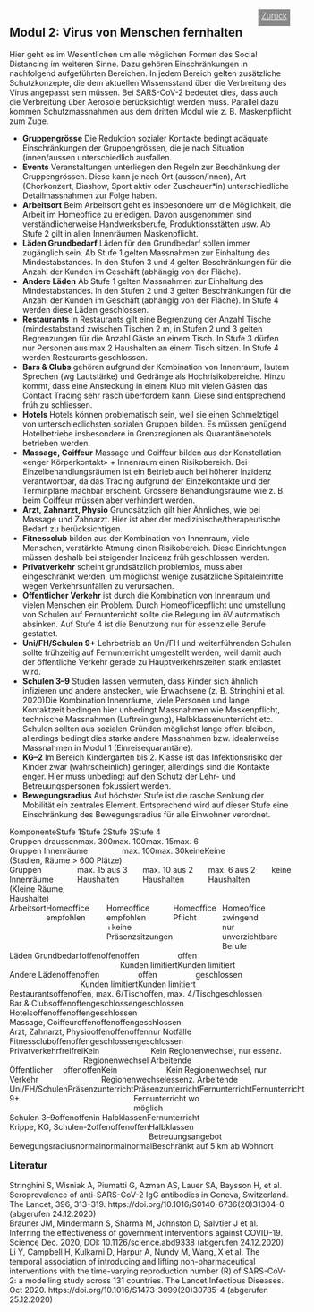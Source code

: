 <html>
  <head>
    <title>Modul 2</title>
    <meta charset="utf-8" />
    <meta http-equiv="expires" content="0">
  <style>
 /* FONTS */
 @import url("https://fonts.googleapis.com/css?family=Open+Sans+Condensed:300,700");
</style>
  </head>
  <body>
 <div style="display:flex;"><h2>Modul 2: Virus von Menschen fernhalten</h2> <div style="margin-left:2em;padding:3px 6px 0 6px;background-color:#888;color:#fff;font-weight:300;height:27px!important;"><a href="main" style="color:#fff;">Zurück</a></div></div>
    <div class="twocol">
    <div class="ntext">
      Hier geht es im Wesentlichen um alle möglichen Formen des Social Distancing im weiteren Sinne. Dazu gehören Einschränkungen in nachfolgend aufgeführten Bereichen. In jedem Bereich gelten zusätzliche Schutzkonzepte, die dem aktuellen Wissensstand über die Verbreitung des Virus angepasst sein müssen. Bei SARS-CoV-2 bedeutet dies, dass auch die Verbreitung über Aerosole berücksichtigt werden muss. Parallel dazu kommen Schutzmassnahmen aus dem dritten Modul wie z. B. Maskenpflicht zum Zuge.
      <ul>
        <li><strong>Gruppengrösse</strong> Die Reduktion sozialer Kontakte bedingt adäquate Einschränkungen der Gruppengrössen, die je nach Situation (innen/aussen unterschiedlich ausfallen.</li>
        <li><strong>Events</strong> Veranstaltungen unterliegen den Regeln zur Beschänkung der Gruppengrössen. Diese kann je nach Ort (aussen/innen), Art (Chorkonzert, Diashow, Sport aktiv oder Zuschauer*in) unterschiedliche Detailmassnahmen zur Folge haben.</li>
        <li><strong>Arbeitsort</strong> Beim Arbeitsort geht es insbesondere um die Möglichkeit, die Arbeit im Homeoffice zu erledigen. Davon ausgenommen sind verständlicherweise Handwerksberufe, Produktionsstätten usw. Ab Stufe 2 gilt in allen Innenräumen Maskenpflicht.</li>
        <li><strong>Läden Grundbedarf</strong> Läden für den Grundbedarf sollen immer zugänglich sein. Ab Stufe 1 gelten Massnahmen zur Einhaltung des Mindestabstandes. In den Stufen 3 und 4 gelten Beschränkungen für die Anzahl der Kunden im Geschäft (abhängig von der Fläche).</li>
        <li><strong>Andere Läden</strong> Ab Stufe 1 gelten Massnahmen zur Einhaltung des Mindestabstandes. In den Stufen 2 und 3 gelten Beschränkungen für die Anzahl der Kunden im Geschäft (abhängig von der Fläche). In Stufe 4 werden diese Läden geschlossen.</li>
        <li><strong>Restaurants</strong> In Restaurants gilt eine Begrenzung der Anzahl Tische (mindestabstand zwischen Tischen 2 m, in Stufen 2 und 3 gelten Begrenzungen für die Anzahl Gäste an einem Tisch. In Stufe 3 dürfen nur Personen aus max 2 Haushalten an einem Tisch sitzen. In Stufe 4 werden Restaurants geschlossen.</li>
        <li><strong>Bars & Clubs</strong> gehören aufgrund der Kombination von Innenraum, lautem Sprechen (wg Lautstärke) und Gedränge als Hochrisikobereiche. Hinzu kommt, dass eine Ansteckung in einem Klub mit vielen Gästen das Contact Tracing sehr rasch überfordern kann. Diese sind entsprechend früh zu schliessen.</li>
        <li><strong>Hotels</strong> Hotels können problematisch sein, weil sie einen Schmelztigel von unterschiedlichsten sozialen Gruppen bilden. Es müssen genügend Hotelbetriebe insbesondere in Grenzregionen als Quarantänehotels betrieben werden.</li>
        <li><strong>Massage, Coiffeur</strong> Massage und Coiffeur bilden aus der Konstellation «enger Körperkontakt» + Innenraum einen Risikobereich. Bei Einzelbehandlungsräumen ist ein Betrieb auch bei höherer Inzidenz verantwortbar, da das Tracing aufgrund der Einzelkontakte und der Terminpläne machbar erscheint. Grössere Behandlungsräume wie z. B. beim Coiffeur müssen aber verhindert werden.</li>
        <li><strong>Arzt, Zahnarzt, Physio</strong> Grundsätzlich gilt hier Ähnliches, wie bei Massage und Zahnarzt. Hier ist aber der medizinische/therapeutische Bedarf zu berücksichtigen.</li>
        <li><strong>Fitnessclub</strong> bilden aus der Kombination von Innenraum, viele Menschen, verstärkte Atmung einen Risikobereich. Diese Einrichtungen müssen deshalb bei steigender Inzidenz früh geschlossen werden.</li>
        <li><strong>Privatverkehr</strong> scheint grundsätzlich problemlos, muss aber eingeschränkt werden, um möglichst wenige zusätzliche Spitaleintritte wegen Verkehrsunfällen zu verursachen.</li>
        <li><strong>Öffentlicher Verkehr</strong> ist durch die Kombination von Innenraum und vielen Menschen ein Problem. Durch Homeofficepflicht und umstellung von Schulen auf Fernunterricht sollte die Belegung im öV automatisch absinken. Auf Stufe 4 ist die Benutzung nur für essenzielle Berufe gestattet.</li>
        <li><strong>Uni/FH/Schulen 9+</strong> Lehrbetrieb an Uni/FH und weiterführenden Schulen sollte frühzeitig auf Fernunterricht umgestellt werden, weil damit auch der öffentliche Verkehr gerade zu Hauptverkehrszeiten stark entlastet wird.</li>
        <li><strong>Schulen 3–9</strong> Studien lassen vermuten, dass Kinder sich ähnlich infizieren und andere anstecken, wie Erwachsene (z. B. Stringhini et al. 2020)Die Kombination Innenräume, viele Personen und lange Kontaktzeit bedingen hier unbedingt Massnahmen wie Maskenpflicht, technische Massnahmen (Luftreinigung), Halbklassenunterricht etc. Schulen sollten aus sozialen Gründen möglichst lange offen bleiben, allerdings bedingt dies starke andere Massnahmen bzw. idealerweise Massnahmen in Modul 1 (Einreisequarantäne). </li>
        <li><strong>KG–2</strong> Im Bereich Kindergarten bis 2. Klasse ist das Infektionsrisiko der Kinder zwar (wahrscheinlich) geringer, allerdings sind die Kontakte enger. Hier muss unbedingt auf den Schutz der Lehr- und Betreuungspersonen fokussiert werden.</li>
        <li><strong>Bewegungsradius</strong> Auf höchster Stufe ist die rasche Senkung der Mobilität ein zentrales Element. Entsprechend wird auf dieser Stufe eine Einschränkung des Bewegungsradius für alle Einwohner verordnet.</li>
      </ul>
    </div>
  </div>
  <div class="ntable" style="display:flex;width:100%;min-width:400px;margin-top:1em;">
    <div class="tbl5 st0">
      Komponente
    </div>
    <div class="tbl5 st1">
      Stufe 1
    </div>
    <div class="tbl5 st2">
      Stufe 2
    </div>
    <div class="tbl5 st3">
      Stufe 3
    </div>
    <div class="tbl5 st4">
      Stufe 4
    </div>
    </div>
  <div class="ntbl" style="display:flex;width:100%;min-width:400px;">
    <div class="tbl5 s0">
      Gruppen draussen
    </div>
    <div class="tbl5 s1">
     max. 300
    </div>
     <div class="tbl5 s2">
      max. 100
    </div>
     <div class="tbl5 s3">
      max. 15
    </div>
     <div class="tbl5 s4">
      max. 6
    </div>
  </div>
    <div class="ntbl" style="display:flex;width:100%;min-width:400px;">
    <div class="tbl5 s0">
      Gruppen Innenräume<br/>(Stadien, Räume > 600 Plätze)
    </div>
    <div class="tbl5 s1">
     max. 100
    </div>
     <div class="tbl5 s2">
      max. 30
    </div>
     <div class="tbl5 s3">
      keine
    </div>
     <div class="tbl5 s4">
      Keine
    </div>
  </div>
  <div class="ntbl" style="display:flex;width:100%;min-width:400px;">
    <div class="tbl5 s0">
      Gruppen Innenräume<br/>(Kleine Räume, Haushalte)
    </div>
    <div class="tbl5 s1">
      max. 15 aus 3 Haushalten
    </div>
     <div class="tbl5 s2">
      max. 10 aus 2 Haushalten
    </div>
     <div class="tbl5 s3">
      max. 6 aus 2 Haushalten
    </div>
     <div class="tbl5 s4">
     keine
    </div>
  </div>
  <div class="ntbl" style="display:flex;width:100%;min-width:400px;">
    <div class="tbl5 s0">
      Arbeitsort
    </div>
    <div class="tbl5 s1">
      Homeoffice empfohlen
    </div>
     <div class="tbl5 s2">
      Homeoffice empfohlen<br/>
      +keine Präsenzsitzungen
    </div>
     <div class="tbl5 s3">
      Homeoffice Pflicht
    </div>
     <div class="tbl5 s4">
      Homeoffice zwingend<br/>
      nur unverzichtbare Berufe
    </div>
  </div>
  
  <div class="ntbl" style="display:flex;width:100%;min-width:400px;">
    <div class="tbl5 s0">
      Läden Grundbedarf
    </div>
    <div class="tbl5 s1">
     offen
    </div>
     <div class="tbl5 s2">
      offen
    </div>
     <div class="tbl5 s3">
      offen<br/>Kunden limitiert
    </div>
     <div class="tbl5 s4">
      offen<br/>Kunden limitiert
    </div>
  </div>
    <div class="ntbl" style="display:flex;width:100%;min-width:400px;">
    <div class="tbl5 s0">
      Andere Läden
    </div>
    <div class="tbl5 s1">
     offen
    </div>
     <div class="tbl5 s2">
      offen<br/>Kunden limitiert
    </div>
     <div class="tbl5 s3">
      offen<br/>Kunden limitiert
    </div>
     <div class="tbl5 s4">
      geschlossen
    </div>
  </div>
    <div class="ntbl" style="display:flex;width:100%;min-width:400px;">
    <div class="tbl5 s0">
      Restaurants
    </div>
    <div class="tbl5 s1">
     offen
    </div>
     <div class="tbl5 s2">
      offen, max. 6/Tisch
    </div>
     <div class="tbl5 s3">
      offen, max. 4/Tisch
    </div>
     <div class="tbl5 s4">
      geschlossen
    </div>
  </div>
    <div class="ntbl" style="display:flex;width:100%;min-width:400px;">
    <div class="tbl5 s0">
      Bar & Clubs
    </div>
    <div class="tbl5 s1">
     offen
    </div>
     <div class="tbl5 s2">
      offen
    </div>
     <div class="tbl5 s3">
      geschlossen
    </div>
     <div class="tbl5 s4">
      geschlossen
    </div>
  </div>
    <div class="ntbl" style="display:flex;width:100%;min-width:400px;">
    <div class="tbl5 s0">
      Hotels
    </div>
    <div class="tbl5 s1">
     offen
    </div>
     <div class="tbl5 s2">
      offen
    </div>
     <div class="tbl5 s3">
      offen
    </div>
     <div class="tbl5 s4">
      geschlossen
    </div>
  </div>
    <div class="ntbl" style="display:flex;width:100%;min-width:400px;">
    <div class="tbl5 s0">
      Massage, Coiffeur
    </div>
    <div class="tbl5 s1">
     offen
    </div>
     <div class="tbl5 s2">
      offen
    </div>
     <div class="tbl5 s3">
      offen
    </div>
     <div class="tbl5 s4">
      geschlossen
    </div>
  </div>
    <div class="ntbl" style="display:flex;width:100%;min-width:400px;">
    <div class="tbl5 s0">
      Arzt, Zahnarzt, Physio
    </div>
    <div class="tbl5 s1">
     offen
    </div>
     <div class="tbl5 s2">
      offen
    </div>
     <div class="tbl5 s3">
      offen
    </div>
     <div class="tbl5 s4">
      nur Notfälle
    </div>
  </div>
    <div class="ntbl" style="display:flex;width:100%;min-width:400px;">
    <div class="tbl5 s0">
     Fitnessclub
    </div>
    <div class="tbl5 s1">
     offen
    </div>
     <div class="tbl5 s2">
      offen
    </div>
     <div class="tbl5 s3">
      geschlossen
    </div>
     <div class="tbl5 s4">
      geschlossen
    </div>
  </div>
  <div class="ntbl" style="display:flex;width:100%;min-width:400px;">
    <div class="tbl5 s0">
     Privatverkehr
    </div>
    <div class="tbl5 s1">
     frei
    </div>
     <div class="tbl5 s2">
      frei
    </div>
     <div class="tbl5 s3">
      Kein Regionenwechsel
    </div>
     <div class="tbl5 s4">
      Kein Regionenwechsel, nur essenz. Arbeitende
    </div>
  </div>
  <div class="ntbl" style="display:flex;width:100%;min-width:400px;">
    <div class="tbl5 s0">
     Öffentlicher Verkehr
    </div>
    <div class="tbl5 s1">
     offen
    </div>
     <div class="tbl5 s2">
      offen
    </div>
     <div class="tbl5 s3">
      Kein Regionenwechsel
    </div>
     <div class="tbl5 s4">
      Kein Regionenwechsel, nur essenz. Arbeitende
    </div>
  </div>
    <div class="ntbl" style="display:flex;width:100%;min-width:400px;">
    <div class="tbl5 s0">
      Uni/FH/Schulen 9+
    </div>
    <div class="tbl5 s1">
     Präsenzunterricht
    </div>
     <div class="tbl5 s2">
      Präsenzunterricht<br/>
       Fernunterricht wo möglich
    </div>
     <div class="tbl5 s3">
      Fernunterricht
    </div>
     <div class="tbl5 s4">
      Fernunterricht
    </div>
  </div>
    <div class="ntbl" style="display:flex;width:100%;min-width:400px;">
    <div class="tbl5 s0">
      Schulen 3–9
    </div>
    <div class="tbl5 s1">
     offen
    </div>
     <div class="tbl5 s2">
      offen
    </div>
     <div class="tbl5 s3">
      in Halbklassen
    </div>
     <div class="tbl5 s4">
      Fernunterricht
    </div>
  </div>
    <div class="ntbl" style="display:flex;width:100%;min-width:400px;">
    <div class="tbl5 s0">
      Krippe, KG, Schulen-2
    </div>
    <div class="tbl5 s1">
     offen
    </div>
     <div class="tbl5 s2">
      offen
    </div>
     <div class="tbl5 s3">
      offen
    </div>
     <div class="tbl5 s4">
      Halbklassen<br/>
      Betreuungsangebot
    </div>
  </div>
  <div class="ntbl" style="display:flex;width:100%;min-width:400px;">
    <div class="tbl5 s0">
      Bewegungsradius
    </div>
    <div class="tbl5 s1">
     normal
    </div>
     <div class="tbl5 s2">
      normal
    </div>
     <div class="tbl5 s3">
      normal
    </div>
     <div class="tbl5 s4">
      Beschränkt auf 5 km ab Wohnort
    </div>
  </div>

<h3 style="margin-top:1em;">Literatur</h3>
<div id="ref1">Stringhini S, Wisniak A, Piumatti G, Azman AS, Lauer SA, Baysson H, et al. Seroprevalence of anti-SARS-CoV-2 IgG antibodies in Geneva, Switzerland. The Lancet, 396, 313–319. https://doi.org/10.1016/S0140-6736(20)31304-0 (abgerufen 24.12.2020)</div>
<div id="ref2">Brauner JM, Mindermann S, Sharma M, Johnston D, Salvtier J et al. Inferring the effectiveness of government interventions against COVID-19. Science Dec. 2020, DOI: 10.1126/science.abd9338 (abgerufen 24.12.2020)</div>
<div id="ref3">Li Y, Campbell H, Kulkarni D, Harpur A, Nundy M, Wang, X et al. The temporal association of introducing and lifting non-pharmaceutical interventions with the time-varying reproduction number (R) of SARS-CoV-2: a modelling study across 131 countries. The Lancet Infectious Diseases. Oct 2020. https://doi.org/10.1016/S1473-3099(20)30785-4 (abgerufen 25.12.2020)</div>

